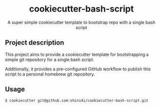 <div align="center">

# cookiecutter-bash-script
A super simple cookiecutter template to bootstrap repo with a single bash script

</div>

## Project description
This project aims to provide a cookiecutter template for bootstrapping a simple git repository for a single bash script.

Additionally, it provides a pre-configured GitHub workflow to publish this script to a personal homebrew git repository.

## Usage
```bash
$ cookiecutter git@github.com:shini4i/cookiecutter-bash-script.git
```